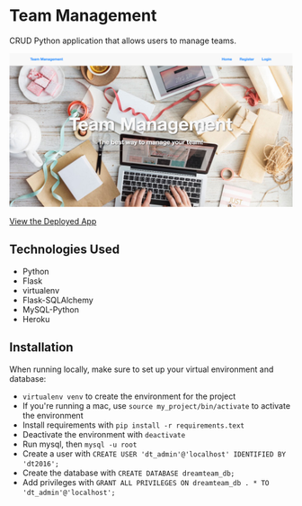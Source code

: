 # Team Management
CRUD Python application that allows users to manage teams.

[![Screenshot](screenshot.png)](https://team-management-py.herokuapp.com/)

[View the Deployed App](https://team-management-py.herokuapp.com/)

## Technologies Used
* Python
* Flask
* virtualenv
* Flask-SQLAlchemy
* MySQL-Python
* Heroku

## Installation
When running locally, make sure to set up your virtual environment and database:
* `virtualenv venv` to create the environment for the project
* If you're running a mac, use `source my_project/bin/activate` to activate the environment
* Install requirements with `pip install -r requirements.text`
* Deactivate the environment with `deactivate`
* Run mysql, then `mysql -u root`
* Create a user with `CREATE USER 'dt_admin'@'localhost' IDENTIFIED BY 'dt2016';`
* Create the database with `CREATE DATABASE dreamteam_db;`
* Add privileges with `GRANT ALL PRIVILEGES ON dreamteam_db . * TO 'dt_admin'@'localhost';` 
